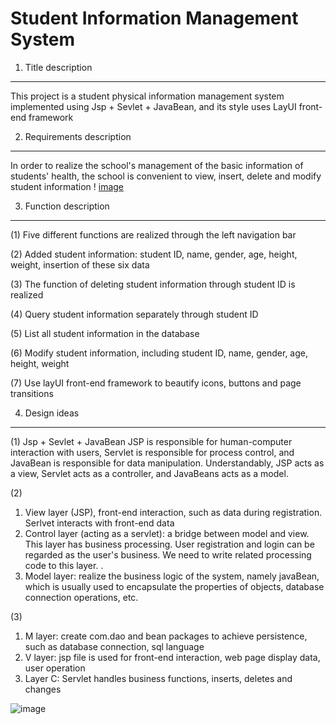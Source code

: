 Student Information Management System
======


1. Title description
------
This project is a student physical information management system implemented using Jsp + Sevlet + JavaBean, and its style uses LayUI front-end framework


2. Requirements description
------
  In order to realize the school's management of the basic information of students' health, the school is convenient to view, insert, delete and modify student information
  ! [image](https://github.com/wys9853/Student-Information-Management-System/blob/master/image1.png)





3. Function description
-------
(1) Five different functions are realized through the left navigation bar

(2) Added student information: student ID, name, gender, age, height, weight, insertion of these six data

(3) The function of deleting student information through student ID is realized

(4) Query student information separately through student ID

(5) List all student information in the database

(6) Modify student information, including student ID, name, gender, age, height, weight

(7) Use layUI front-end framework to beautify icons, buttons and page transitions





4. Design ideas
-----
(1) Jsp + Sevlet + JavaBean
JSP is responsible for human-computer interaction with users, Servlet is responsible for process control, and JavaBean is responsible for data manipulation.
Understandably, JSP acts as a view, Servlet acts as a controller, and JavaBeans acts as a model.


(2)
1. View layer (JSP), front-end interaction, such as data during registration. Serlvet interacts with front-end data
2. Control layer (acting as a servlet): a bridge between model and view. This layer has business processing. User registration and login can be regarded as the user's business. We need to write related processing code to this layer. .
3. Model layer: realize the business logic of the system, namely javaBean, which is usually used to encapsulate the properties of objects, database connection operations, etc.

(3)
1. M layer: create com.dao and bean packages to achieve persistence, such as database connection, sql language
2. V layer: jsp file is used for front-end interaction, web page display data, user operation
3. Layer C: Servlet handles business functions, inserts, deletes and changes

![image](https://github.com/wys9853/Student-Information-Management-System/blob/master/image2.png)
